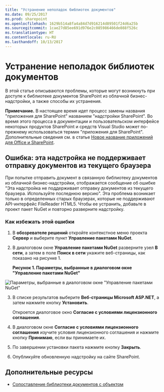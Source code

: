 ```yaml
---
title: "Устранение неполадок библиотек документов"
ms.date: 09/25/2017
ms.prod: sharepoint
ms.openlocfilehash: 1629b514a8fa4a84d7d916214d89501f24d6a25b
ms.sourcegitcommit: 1cae27d85ee691d976e2c085986466de088f526c
ms.translationtype: HT
ms.contentlocale: ru-RU
ms.lasthandoff: 10/13/2017
---
```

# <a name="troubleshooting-document-libraries"></a>Устранение неполадок библиотек документов
В этой статье описываются проблемы, которые могут возникнуть при доступе к библиотеке документов SharePoint из облачной бизнес-надстройки, а также способы их устранения.
 

 **Примечание.** В настоящее время идет процесс замены названия "приложения для SharePoint" названием "надстройки SharePoint". Во время этого процесса в документации и пользовательском интерфейсе некоторых продуктов SharePoint и средств Visual Studio может по-прежнему использоваться термин "приложения для SharePoint". Дополнительные сведения см. в статье [Новое название приложений для Office и SharePoint](new-name-for-apps-for-sharepoint.md#bk_newname).
 


 

## <a name="error-this-add-in-does-not-support-uploading-documents-from-your-current-browser"></a>Ошибка: эта надстройка не поддерживает отправку документов из текущего браузера

При попытке отправить документ в связанную библиотеку документов из облачной бизнес-надстройки, отображается сообщение об ошибке "Эта надстройка не поддерживает отправку документов из текущего браузера. Используйте последнюю версию". Эта проблема возникает только в определенных старых браузерах, которые не поддерживают API-интерфейс FileReader HTML5. Чтобы ее устранить, добавьте в проект пакет NuGet и повторно разверните надстройку.
 

 

### <a name="to-prevent-the-error"></a>Как избежать этой ошибки


1. В **обозревателе решений** откройте контекстное меню проекта **Сервер** и выберите пункт **Управление пакетами NuGet**.
    
 
2. В диалоговом окне **Управление пакетами NuGet** разверните узел **В сети**, а затем в поле **Поиск в сети** укажите веб-страницы, как показано на рисунке 1.
    
    **Рисунок 1. Параметры, выбранные в диалоговом окне "Управление пакетами NuGet"**

 

  ![Параметры, выбранные в диалоговом окне "Управление пакетами NuGet"](../images/NuGet.PNG)
 

 

 
3. В списке результатов выберите **Веб-страницы Microsoft ASP.NET**, а затем нажмите кнопку **Установить**.
    
    Откроется диалоговое окно **Согласие с условиями лицензионного соглашения**.
    
 
4. В диалоговом окне **Согласие с условиями лицензионного соглашения** изучите условия лицензионного соглашения и нажмите кнопку **Принимаю**, если вы принимаете их.
    
 
5. По завершении установки пакета нажмите кнопку **Закрыть**.
    
 
6. Опубликуйте обновленную надстройку на сайте SharePoint.
    
 

## <a name="additional-resources"></a>Дополнительные ресурсы
<a name="bk_addresources"> </a>


-  [Сопоставление библиотеки документов с объектом](associate-a-document-library-with-an-entity.md)
    
 

